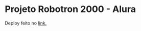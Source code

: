 <h1>Projeto Robotron 2000 - Alura</h1>

<p>Deploy feito no <a href="https://robotron-2000-nine-phi.vercel.app/">link.</a> </p>

